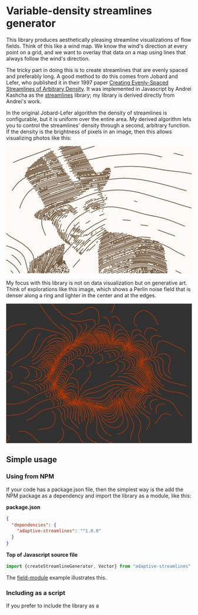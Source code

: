 # Variable-density streamlines generator

This library produces aesthetically pleasing streamline visualizations of flow fields. Think of this like a wind map. We know the wind's direction at every point on a grid, and we want to overlay that data on a map using lines that always follow the wind's direction.

The tricky part in doing this is to create streamlines that are evenly spaced and preferably long. A good method to do this comes from Jobard and Lefer, who published it in their 1997 paper [Creating Evenly-Spaced Streamlines of Arbitrary Density](https://web.cs.ucdavis.edu/~ma/SIGGRAPH02/course23/notes/papers/Jobard.pdf). It was implemented in Javascript by Andrei Kashcha as the [streamlines](https://github.com/anvaka/streamlines) library; my library is derived directly from Andrei's work.

In the original Jobard-Lefer algorithm the density of streamlines is configurable, but it is uniform over the entire area. My derived algorithm lets you to control the streamlines' density through a second, arbitrary function. If the density is the brightness of pixels in an image, then this allows visualizing photos like this:

![Portrait of Josephine Baker rendered as a flow field](variable-flowlines-2.jpg)

My focus with this library is not on data visualization but on generative art. Think of explorations like this image, which shows a Perlin noise field that is denser along a ring and lighter in the center and at the edges.

![Flow field with a mathematical density function](variable-flowlines-1.jpg)

## Simple usage

### Using from NPM

If your code has a package.json file, then the simplest way is the add the NPM package as a dependency and import the library as a module, like this:

**package.json**
```json
{
  "dependencies": {
    "adaptive-streamlines": "^1.0.0"
  }
}
```

**Top of Javascript source file**
```javascript
import {createStreamlineGenerator, Vector} from "adaptive-streamlines";
```

The [field-module](examples/field-module) example illustrates this.

### Including as a script

If you prefer to include the library as a <script> tag in your HTML file, you can download the bundle from the project's [latest release](https://github.com/gugray/adaptive-streamlines/releases) and include it the usual way. The bundle adds its exports to the global `window` object.

```html
<script defer src="adaptive-streamlines.js" type="module"></script>
```

The [field-include](examples/field-include) example illustrates this.

  
